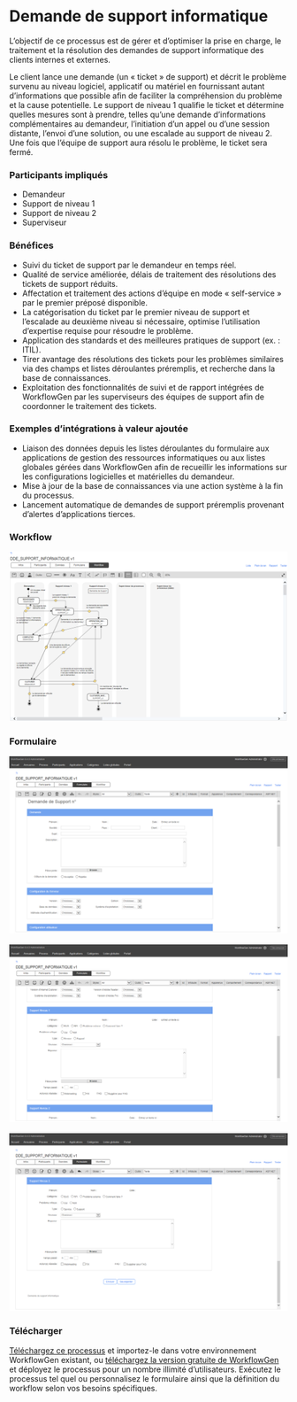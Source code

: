 # Demande de support informatique

L’objectif de ce processus est de gérer et d’optimiser la prise en charge, le traitement et la résolution des demandes de support informatique des clients internes et externes.

Le client lance une demande \(un « ticket » de support\) et décrit le problème survenu au niveau logiciel, applicatif ou matériel en fournissant autant d’informations que possible afin de faciliter la compréhension du problème et la cause potentielle. Le support de niveau 1 qualifie le ticket et détermine quelles mesures sont à prendre, telles qu’une demande d’informations complémentaires au demandeur, l’initiation d’un appel ou d’une session distante, l’envoi d’une solution, ou une escalade au support de niveau 2. Une fois que l’équipe de support aura résolu le problème, le ticket sera fermé.

### Participants impliqués

* Demandeur
* Support de niveau 1
* Support de niveau 2
* Superviseur

### Bénéfices

* Suivi du ticket de support par le demandeur en temps réel.
* Qualité de service améliorée, délais de traitement des résolutions des tickets de support réduits.
* Affectation et traitement des actions d’équipe en mode « self-service » par le premier préposé disponible.
* La catégorisation du ticket par le premier niveau de support et l’escalade au deuxième niveau si nécessaire, optimise l’utilisation d’expertise requise pour résoudre le problème.
* Application des standards et des meilleures pratiques de support (ex. : ITIL).
* Tirer avantage des résolutions des tickets pour les problèmes similaires via des champs et listes déroulantes préremplis, et recherche dans la base de connaissances.
* Exploitation des fonctionnalités de suivi et de rapport intégrées de WorkflowGen par les superviseurs des équipes de support afin de coordonner le traitement des tickets.

### Exemples d’intégrations à valeur ajoutée

* Liaison des données depuis les listes déroulantes du formulaire aux applications de gestion des ressources informatiques ou aux listes globales gérées dans WorkflowGen afin de recueillir les informations sur les configurations logicielles et matérielles du demandeur.
* Mise à jour de la base de connaissances via une action système à la fin du processus.
* Lancement automatique de demandes de support préremplis provenant d’alertes d’applications tierces.

### Workflow

![Workflow support informatique](assets/demande-support-informatique-workflow.png)

### Formulaire

![Formulaire support informatique 1](assets/demande-support-informatique-form-1.png)<br /><br />
![Formulaire support informatique 2](assets/demande-support-informatique-form-2.png)<br /><br />
![Formulaire support informatique 3](assets/demande-support-informatique-form-3.png)


### Télécharger

[Téléchargez ce processus](dist/demande-support-informatiquev1.xml.zip) et importez-le dans votre environnement WorkflowGen existant, ou [téléchargez la version gratuite de WorkflowGen](https://www.workflowgen.com/fr/telecharger-logiciel-workflow-gratuit/) et déployez le processus pour un nombre illimité d’utilisateurs. Exécutez le processus tel quel ou personnalisez le formulaire ainsi que la définition du workflow selon vos besoins spécifiques.